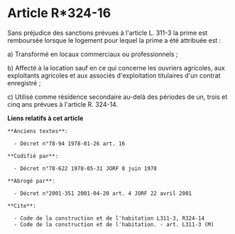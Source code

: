 # Article R*324-16

Sans préjudice des sanctions prévues à l'article L. 311-3 la prime est remboursée lorsque le logement pour lequel la prime a
été attribuée est :

a) Transformé en locaux commerciaux ou professionnels ;

b) Affecté  à la location sauf en ce qui concerne les ouvriers agricoles, aux exploitants agricoles et aux associés
d'exploitation titulaires d'un contrat enregistré ;

c) Utilisé comme résidence secondaire au-delà des périodes de un, trois et cinq ans prévues à l'article R. 324-14.

**Liens relatifs à cet article**

	**Anciens textes**:

	  - Décret n°78-94 1978-01-26 art. 16

	**Codifié par**:

	  - Décret n°78-622 1978-05-31 JORF 8 juin 1978

	**Abrogé par**:

	  - Décret n°2001-351 2001-04-20 art. 4 JORF 22 avril 2001

	**Cite**:

	  - Code de la construction et de l'habitation L311-3, R324-14
	  - Code de la construction et de l'habitation. - art. L311-3 (M)
